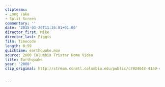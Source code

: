```yaml
---
clipterms:
- Long Take
- Split Screen
commentary: ''
date: '2015-03-20T11:36:01+01:00'
director_first: Mike
director_last: Figgis
film: Timecode
length: 0:59
quicktime: earthquake.mov
source: 2000 Columbia Tristar Home Video
title: Earthquake
year: '2000'
clip_original: http://stream.ccnmtl.columbia.edu/public/c7924648-41a9-4130-be49-47ea3190ffc4_480-072_timecode_FLG_et.mp4


---
```

